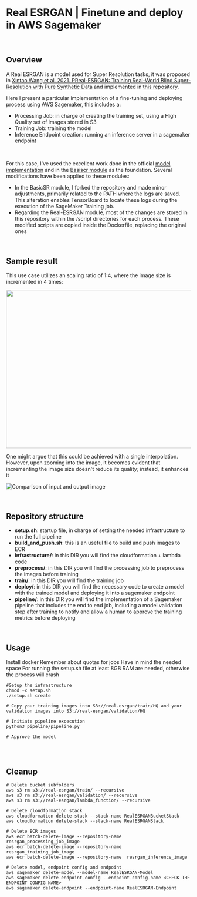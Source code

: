 # Real ESRGAN | Finetune and deploy in AWS Sagemaker

<br>

## Overview
A Real ESRGAN is a model used for Super Resolution tasks, it was proposed in [Xintao Wang et al. 2021. PReal-ESRGAN: Training Real-World Blind Super-Resolution with Pure Synthetic Data](https://arxiv.org/abs/2107.10833) and implemented in [this repository](https://github.com/xinntao/Real-ESRGAN).


Here I present a particular implementation of a fine-tuning and deploying process using AWS Sagemaker, this includes a:
* Processing Job: in charge of creating the training set, using a High Quality set of images stored in S3
* Training Job: training the model
* Inference Endpoint creation: running an inference server in a sagemaker endpoint

<br>

For this case, I've used the excellent work done in the official [model implementation](https://github.com/xinntao/Real-ESRGAN) and in the [Basiscr module](https://github.com/XPixelGroup/BasicSR) as the foundation. Several modifications have been applied to these modules:

* In the BasicSR module, I forked the repository and made minor adjustments, primarily related to the PATH where the logs are saved. This alteration enables TensorBoard to locate these logs during the execution of the SageMaker Training job.
* Regarding the Real-ESRGAN module, most of the changes are stored in this repository within the /script directories for each process. These modified scripts are copied inside the Dockerfile, replacing the original ones

<br>

## Sample result

This use case utilizes an scaling ratio of 1:4, where the image size is incremented in 4 times:
<div style="text-align: center;">
    <img src="static/results.png" width="560" height="430" />
</div>

One might argue that this could be achieved with a single interpolation. However, upon zooming into the image, it becomes evident that incrementing the image size doesn't reduce its quality; instead, it enhances it

![Comparison of input and output image](static/results.gif)

<br>

## Repository structure

* **setup.sh**: startup file, in charge of setting the needed infrastructure to run the full pipeline
* **build_and_push.sh**: this is an useful file to build and push images to ECR
* **infrastructure/**: in this DIR you will find the cloudformation + lambda code
* **preprocess/**: in this DIR you will find the processing job to preprocess the images before training
* **train/**: in this DIR you will find the training job
* **deploy/**: in this DIR you will find the necessary code to create a model with the trained model and deploying it into a sagemaker endpoint
* **pipeline/**: in this DIR you will find the implementation of a Sagemaker pipeline that includes the end to end job, including a model validation step after training to notify and allow a human to approve the training metrics before deploying

<br>

## Usage
Install docker
Remember about quotas for jobs
Have in mind the needed space
For running the setup.sh file at least 8GB RAM are needed, otherwise the process will crash
```
#Setup the infrastructure
chmod +x setup.sh
./setup.sh create

# Copy your training images into S3://real-esrgan/train/HQ and your validation images into S3://real-esrgan/validation/HQ

# Initiate pipeline excecution
python3 pipeline/pipeline.py

# Approve the model


```

<br>

## Cleanup

```
# Delete bucket subfolders
aws s3 rm s3://real-esrgan/train/ --recursive
aws s3 rm s3://real-esrgan/validation/ --recursive
aws s3 rm s3://real-esrgan/lambda_function/ --recursive

# Delete cloudformation stack
aws cloudformation delete-stack --stack-name RealESRGANBucketStack
aws cloudformation delete-stack --stack-name RealESRGANStack

# Delete ECR images
aws ecr batch-delete-image --repository-name resrgan_processing_job_image
aws ecr batch-delete-image --repository-name resrgan_training_job_image
aws ecr batch-delete-image --repository-name  resrgan_inference_image

# Delete model, endpoint config and endpoint
aws sagemaker delete-model --model-name RealESRGAN-Model
aws sagemaker delete-endpoint-config --endpoint-config-name <CHECK THE ENDPOINT CONFIG NAME>
aws sagemaker delete-endpoint --endpoint-name RealESRGAN-Endpoint
```




